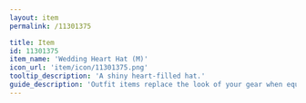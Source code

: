 ```yaml
---
layout: item
permalink: /11301375

title: Item
id: 11301375
item_name: 'Wedding Heart Hat (M)'
icon_url: 'item/icon/11301375.png'
tooltip_description: 'A shiny heart-filled hat.'
guide_description: 'Outfit items replace the look of your gear when equipped.'
---
```

